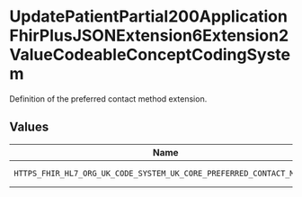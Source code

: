 # UpdatePatientPartial200ApplicationFhirPlusJSONExtension6Extension2ValueCodeableConceptCodingSystem

Definition of the preferred contact method extension.


## Values

| Name                                                                 | Value                                                                |
| -------------------------------------------------------------------- | -------------------------------------------------------------------- |
| `HTTPS_FHIR_HL7_ORG_UK_CODE_SYSTEM_UK_CORE_PREFERRED_CONTACT_METHOD` | https://fhir.hl7.org.uk/CodeSystem/UKCore-PreferredContactMethod     |